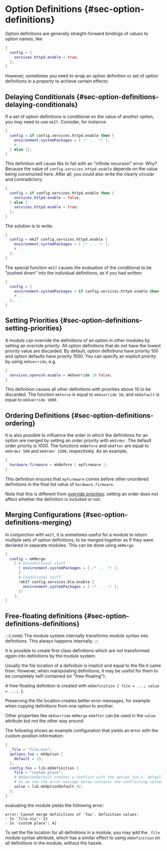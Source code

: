 # Option Definitions {#sec-option-definitions}

Option definitions are generally straight-forward bindings of values to
option names, like

```nix
{
  config = {
    services.httpd.enable = true;
  };
}
```

However, sometimes you need to wrap an option definition or set of
option definitions in a *property* to achieve certain effects:

## Delaying Conditionals {#sec-option-definitions-delaying-conditionals}

If a set of option definitions is conditional on the value of another
option, you may need to use `mkIf`. Consider, for instance:

```nix
{
  config = if config.services.httpd.enable then {
    environment.systemPackages = [ /* ... */ ];
    # ...
  } else {};
}
```

This definition will cause Nix to fail with an "infinite recursion"
error. Why? Because the value of `config.services.httpd.enable` depends
on the value being constructed here. After all, you could also write the
clearly circular and contradictory:

```nix
{
  config = if config.services.httpd.enable then {
    services.httpd.enable = false;
  } else {
    services.httpd.enable = true;
  };
}
```

The solution is to write:

```nix
{
  config = mkIf config.services.httpd.enable {
    environment.systemPackages = [ /* ... */ ];
    # ...
  };
}
```

The special function `mkIf` causes the evaluation of the conditional to
be "pushed down" into the individual definitions, as if you had written:

```nix
{
  config = {
    environment.systemPackages = if config.services.httpd.enable then [ /* ... */ ] else [];
    # ...
  };
}
```

## Setting Priorities {#sec-option-definitions-setting-priorities}

A module can override the definitions of an option in other modules by
setting an *override priority*. All option definitions that do not have the lowest
priority value are discarded. By default, option definitions have
priority 100 and option defaults have priority 1500.
You can specify an explicit priority by using `mkOverride`, e.g.

```nix
{
  services.openssh.enable = mkOverride 10 false;
}
```

This definition causes all other definitions with priorities above 10 to
be discarded. The function `mkForce` is equal to `mkOverride 50`, and
`mkDefault` is equal to `mkOverride 1000`.

## Ordering Definitions {#sec-option-definitions-ordering}

It is also possible to influence the order in which the definitions for an option are
merged by setting an *order priority* with `mkOrder`. The default order priority is 1000.
The functions `mkBefore` and `mkAfter` are equal to `mkOrder 500` and `mkOrder 1500`, respectively.
As an example,

```nix
{
  hardware.firmware = mkBefore [ myFirmware ];
}
```

This definition ensures that `myFirmware` comes before other unordered
definitions in the final list value of `hardware.firmware`.

Note that this is different from [override priorities](#sec-option-definitions-setting-priorities):
setting an order does not affect whether the definition is included or not.

## Merging Configurations {#sec-option-definitions-merging}

In conjunction with `mkIf`, it is sometimes useful for a module to
return multiple sets of option definitions, to be merged together as if
they were declared in separate modules. This can be done using
`mkMerge`:

```nix
{
  config = mkMerge
    [ # Unconditional stuff.
      { environment.systemPackages = [ /* ... */ ];
      }
      # Conditional stuff.
      (mkIf config.services.bla.enable {
        environment.systemPackages = [ /* ... */ ];
      })
    ];
}
```

## Free-floating definitions {#sec-option-definitions-definitions}

:::{.note}
The module system internally transforms module syntax into definitions. This always happens internally.
:::

It is possible to create first class definitions which are not transformed _again_ into definitions by the module system.

Usually the file location of a definition is implicit and equal to the file it came from.
However, when manipulating definitions, it may be useful for them to be completely self-contained (or "free-floating").

A free-floating definition is created with `mkDefinition { file = ...; value = ...; }`.

Preserving the file location creates better error messages, for example when copying definitions from one option to another.

Other properties like `mkOverride` `mkMerge` `mkAfter` can be used in the `value` attribute but not the other way around.

The following shows an example configuration that yields an error with the custom position information:

```nix
{
  _file = "file.nix";
  options.foo = mkOption {
    default = 13;
  };
  config.foo = lib.mkDefinition {
    file = "custom place";
    # mkOptionDefault creates a conflict with the option foo's `default = 1` on purpose
    # So we see the error message below contains the conflicting values and different positions
    value = lib.mkOptionDefault 42;
  };
}
```

evaluating the module yields the following error:

```
error: Cannot merge definitions of `foo'. Definition values:
- In `file.nix': 13
- In `custom place': 42
```

To set the file location for all definitions in a module, you may add the `_file` module syntax attribute, which has a similar effect to using `mkDefinition` on all definitions in the module, without the hassle.

